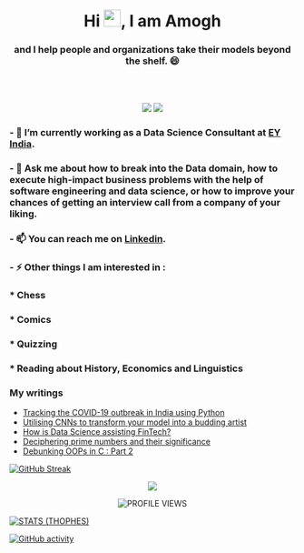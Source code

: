 <!--
**devAmoghS/devamoghs** is a ✨ _special_ ✨ repository because its `README.md` (this file) appears on your GitHub profile.
-->
<h1 align="center">Hi <img src="https://user-images.githubusercontent.com/39955420/147578264-bae0526c-028a-49d2-8af8-d08bb4edbd2a.gif" height="30" width="30">, I am Amogh</h1>
<h3 align="center"> and I help people and organizations take their models beyond the shelf. 😄 </h3>
<br/><br/>


<p align="center">
  <a href="https://www.linkedin.com/in/amogh-singhal/" target="_blank"><img src="https://img.shields.io/badge/Linkedin-Follow%20Amogh-blue?logo=linkedin" /></a>
  <a href="https://medium.com/@singhal.amogh1995" target="_blank"><img src="https://img.shields.io/badge/Blog-Visit%20Medium-blue.svg" /></a>
</p>


### - 🔭 I’m currently working as a Data Science Consultant at <a href="https://www.ey.com/en_in/big-data-analytics">EY India</a>.
### - 💬 Ask me about how to break into the Data domain, how to execute high-impact business problems with the help of software engineering and data science, or how to improve your chances of getting an interview call from a company of your liking.
### - 📫 You can reach me on [Linkedin](https://www.linkedin.com/in/amogh-singhal/).
### - ⚡ Other things I am interested in :
###  * Chess
###  * Comics
###  * Quizzing
###  * Reading about History, Economics and Linguistics


### My writings
<!-- BLOG-POST-LIST:START -->
- [Tracking the COVID-19 outbreak in India using Python](https://medium.com/swlh/tracking-the-covid-19-outbreak-in-india-using-python-c938eb824ba3?source=rss-966c64a2a0c5------2)
- [Utilising CNNs to transform your model into a budding artist](https://becominghuman.ai/utilising-cnns-to-transform-your-model-into-a-budding-artist-1330dc392e25?source=rss-966c64a2a0c5------2)
- [How is Data Science assisting FinTech?](https://medium.com/@singhal.amogh1995/how-is-data-science-assisting-fintech-1e672810edb3?source=rss-966c64a2a0c5------2)
- [Deciphering prime numbers and their significance](https://medium.com/@singhal.amogh1995/deciphering-prime-numbers-and-their-significance-dd7803e959d2?source=rss-966c64a2a0c5------2)
- [Debunking OOPs in C : Part 2](https://medium.com/@singhal.amogh1995/debunking-oops-in-c-part-2-a0f8e1108c85?source=rss-966c64a2a0c5------2)
<!-- BLOG-POST-LIST:END -->

[![GitHub Streak](https://github-readme-streak-stats.herokuapp.com/?user=devamoghs&theme=dark&ring=FFB19A&hide_border=true&currStreakNum=F6A085&fire=F6A085&currStreakLabel=F6A085)](https://git.io/streak-stats)

<p align="center">
  <img src="https://github-readme-stats.vercel.app/api?username=devAmoghS&count_private=true&show_icons=true&theme=react&include_all_commits=true&hide=contribs" />
</p>

<p align="center">
  <img src="https://komarev.com/ghpvc/?username=devAmoghS&label=Profile%20views&color=blue&style=flat" alt="PROFILE VIEWS"/>
</p>

<p align="center">

[![STATS (THOPHES)](https://github-profile-trophy.vercel.app/?username=devAmoghS&theme=gruvbox&margin-w=10&margin-h=15&column=8)](https://github.com/devAmoghS)

  [![GitHub activity](https://activity-graph.herokuapp.com/graph?username=devAmoghS&theme=react-dark)](https://github.com/devAmoghS)

</p>

